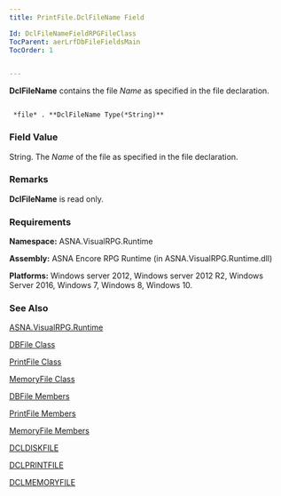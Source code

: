 ```yaml
---
title: PrintFile.DclFileName Field

Id: DclFileNameFieldRPGFileClass
TocParent: aerLrfDbFileFieldsMain
TocOrder: 1


---
```


**DclFileName** contains the file *Name* as specified in the file declaration. 

```

 *file* . **DclFileName Type(*String)**  
```

### Field Value
String. The *Name* of the file as specified in the file declaration.

### Remarks
**DclFileName** is read only. 

### Requirements
**Namespace:** ASNA.VisualRPG.Runtime 

**Assembly:** ASNA Encore RPG Runtime (in ASNA.VisualRPG.Runtime.dll) 

**Platforms:** Windows server 2012, Windows server 2012 R2, Windows Server 2016, Windows 7, Windows 8, Windows 10. 

### See Also
[ASNA.VisualRPG.Runtime](aerLrfRuntimeNamespace.html)

[DBFile Class](aerLrfDBFileClass.html)

[PrintFile Class](aerLrfPrintFileClass.html)

[MemoryFile Class](aerLrfMemoryFileClass.html)

[DBFile Members](aerLrfDBFileMembers.html)

[PrintFile Members](aerLrfPrintFileMembers.html)

[MemoryFile Members](aerLrfMemoryFileMembers.html)

[DCLDISKFILE](DCLDISKFILE.html)

[DCLPRINTFILE](DCLPRINTFILE.html)

[DCLMEMORYFILE](DCLMEMORYFILE.html) 
